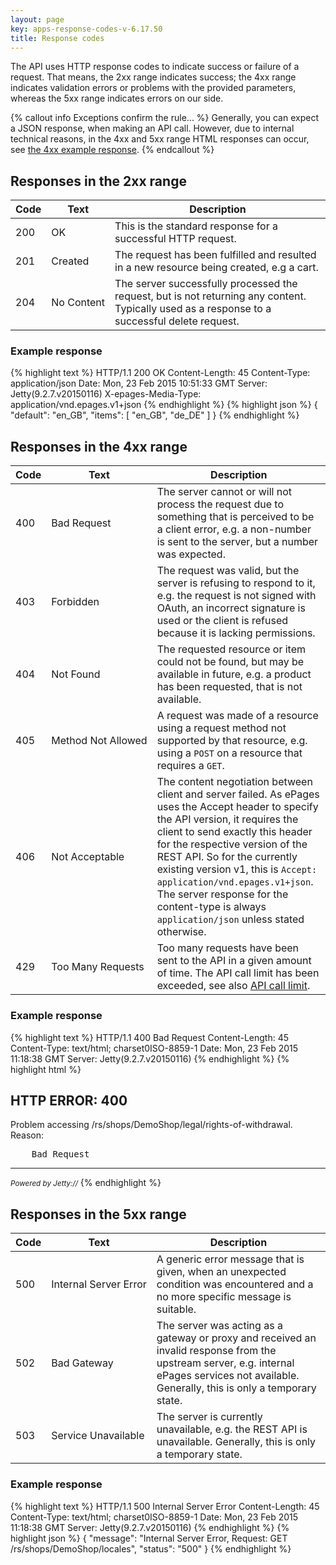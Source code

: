 ```yaml
---
layout: page
key: apps-response-codes-v-6.17.50
title: Response codes
---
```


The API uses HTTP response codes to indicate success or failure of a request.
That means, the 2xx range indicates success; the 4xx range indicates validation errors or problems with the provided parameters, whereas the 5xx range indicates errors on our side.

{% callout info Exceptions confirm the rule... %}
Generally, you can expect a JSON response, when making an API call.
However, due to internal technical reasons, in the 4xx and 5xx range HTML responses can occur, see [the 4xx example response](page:apps-response-codes#example-response-1).
{% endcallout %}

## Responses in the 2xx range

| Code      | Text      | Description    |
|---------------|---------------| -------|
| 200       | OK                | This is the standard response for a successful HTTP request.
| 201       | Created           | The request has been fulfilled and resulted in a new resource being created, e.g a cart.
| 204       | No&nbsp;Content   | The server successfully processed the request, but is not returning any content. Typically used as a response to a successful delete request.

### Example response

{% highlight text %}
HTTP/1.1 200 OK
Content-Length: 45
Content-Type: application/json
Date: Mon, 23 Feb 2015 10:51:33 GMT
Server: Jetty(9.2.7.v20150116)
X-epages-Media-Type: application/vnd.epages.v1+json
{% endhighlight %}
{% highlight json %}
{
    "default": "en_GB",
    "items": [
        "en_GB",
        "de_DE"
    ]
}
{% endhighlight %}

## Responses in the 4xx range

| Code      | Text      | Description    |
|---------------|---------------| -------|
| 400       | Bad&nbsp;Request  | The server cannot or will not process the request due to something that is perceived to be a client error, e.g. a non-number is sent to the server, but a number was expected.
| 403       | Forbidden         | The request was valid, but the server is refusing to respond to it, e.g. the request is not signed with OAuth, an incorrect signature is used or the client is refused because it is lacking permissions.
| 404      | Not&nbsp;Found     | The requested resource or item could not be found, but may be available in future, e.g. a product has been requested, that is not available.
| 405      | Method&nbsp;Not&nbsp;Allowed | A request was made of a resource using a request method not supported by that resource, e.g. using a `POST` on a resource that requires a `GET`.
| 406      | Not&nbsp;Acceptable| The content negotiation between client and server failed. As ePages uses the Accept header to specify the API version, it requires the client to send exactly this header for the respective version of the REST API. So for the currently existing version v1, this is `Accept: application/vnd.epages.v1+json`. The server response for the content-type is always `application/json` unless stated otherwise.
| 429      | Too Many Requests  | Too many requests have been sent to the API in a given amount of time. The API call limit has been exceeded, see also [API call limit](page:apps-api-call-limit).

### Example response

{% highlight text %}
HTTP/1.1 400 Bad Request
Content-Length: 45
Content-Type: text/html; charset0ISO-8859-1
Date: Mon, 23 Feb 2015 11:18:38 GMT
Server: Jetty(9.2.7.v20150116)
{% endhighlight %}
{% highlight html %}
<head>
<meta http-equiv="Content-Type" content="text/html;charset=ISO-8859-1"/>
<title>Error 400 </title>
</head>
<body>
<h2>HTTP ERROR: 400</h2>
<p>Problem accessing /rs/shops/DemoShop/legal/rights-of-withdrawal. Reason:
<pre>    Bad Request</pre></p>
<hr /><i><small>Powered by Jetty://</small></i>
</body>
</html>
{% endhighlight %}

## Responses in the 5xx range

| Code      | Text      | Description    |
|---------------|---------------| -------|
| 500       | Internal&nbsp;Server&nbsp;Error | A generic error message that is given, when an unexpected condition was encountered and a no more specific message is suitable.
| 502       | Bad&nbsp;Gateway | The server was acting as a gateway or proxy and received an invalid response from the upstream server, e.g. internal ePages services not available. Generally, this is only a temporary state.
| 503       | Service&nbsp;Unavailable | The server is currently unavailable, e.g. the REST API is unavailable. Generally, this is only a temporary state.

### Example response

{% highlight text %}
HTTP/1.1 500 Internal Server Error
Content-Length: 45
Content-Type: text/html; charset0ISO-8859-1
Date: Mon, 23 Feb 2015 11:18:38 GMT
Server: Jetty(9.2.7.v20150116)
{% endhighlight %}
{% highlight json %}
{
    "message": "Internal Server Error, Request: GET /rs/shops/DemoShop/locales",
    "status": "500"
}
{% endhighlight %}
